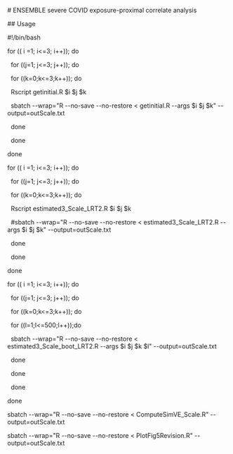 \# ENSEMBLE severe COVID exposure-proximal correlate analysis





\## Usage





\#!/bin/bash



for (( i =1; i<=3; i++)); do

&nbsp;   for ((j=1; j<=3; j++)); do

&nbsp;       for ((k=0;k<=3;k++)); do

&nbsp;	Rscript getinitial.R $i $j $k

&nbsp;              sbatch  --wrap="R --no-save --no-restore < getinitial.R --args $i $j $k" --output=outScale.txt

&nbsp;       done

&nbsp;   done

done



for (( i =1; i<=3; i++)); do

&nbsp;   for ((j=1; j<=3; j++)); do

&nbsp;       for ((k=0;k<=3;k++)); do

&nbsp;            Rscript estimated3\_Scale\_LRT2.R $i $j $k

&nbsp;           #sbatch  --wrap="R --no-save --no-restore < estimated3\_Scale\_LRT2.R --args $i $j $k" --output=outScale.txt

&nbsp;       done

&nbsp;   done

done



for (( i =1; i<=3; i++)); do

&nbsp;   for ((j=1; j<=3; j++)); do

&nbsp;       for ((k=0;k<=3;k++)); do

&nbsp;           for ((l=1;l<=500;l++));do

&nbsp;               sbatch  --wrap="R --no-save --no-restore < estimated3\_Scale\_boot\_LRT2.R --args $i $j $k $l" --output=outScale.txt

&nbsp;           done

&nbsp;       done

&nbsp;   done

done



sbatch  --wrap="R --no-save --no-restore < ComputeSimVE\_Scale.R" --output=outScale.txt

sbatch  --wrap="R --no-save --no-restore < PlotFig5Revision.R" --output=outScale.txt



